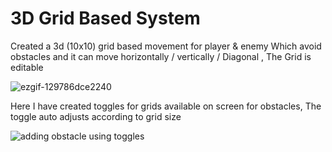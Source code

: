  # 3D Grid Based System 

Created a 3d (10x10) grid based movement for player & enemy Which avoid obstacles and it can move horizontally / vertically / Diagonal , The Grid is editable

![ezgif-129786dce2240](https://github.com/user-attachments/assets/95c5d07c-2b60-4838-b113-91c71cd57faa)

Here I have created toggles for grids available on screen for obstacles, The toggle auto adjusts according to grid size  

![adding obstacle using toggles](https://github.com/user-attachments/assets/3bd4b225-cfc2-458a-a2e4-10c965934666)


